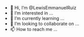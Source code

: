 - 👋 Hi, I’m @LewisEmmanuelRuiz
- 👀 I’m interested in ...
- 🌱 I’m currently learning ...
- 💞️ I’m looking to collaborate on ...
- 📫 How to reach me ...

<!---
Ruiz-Louis-Manuel/Ruiz-Louis-Manuel is a ✨ special ✨ repository because its `README.md` (this file) appears on your GitHub profile.
You can click the Preview link to take a look at your changes.
--->
